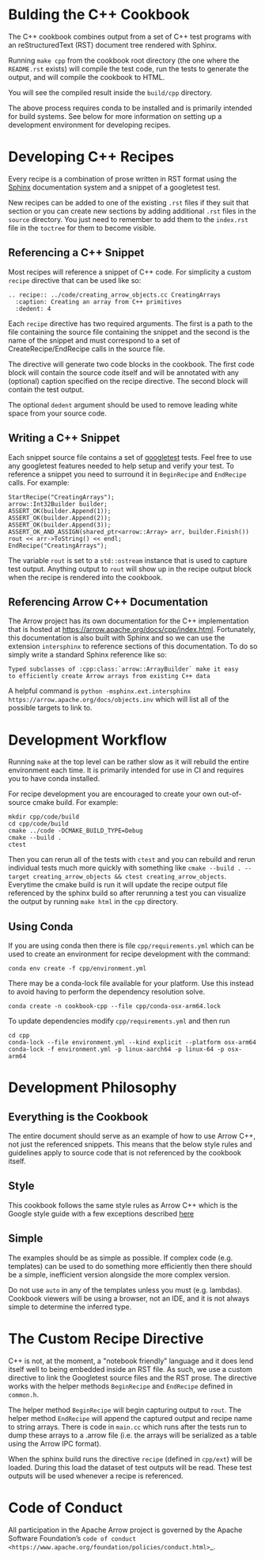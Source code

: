 # Bulding the C++ Cookbook

The C++ cookbook combines output from a set of C++ test programs with
an reStructuredText (RST) document tree rendered with Sphinx.

Running `make cpp` from the cookbook root directory (the one where
the `README.rst` exists) will compile the test code,
run the tests to generate the output, and will compile the cookbook
to HTML.

You will see the compiled result inside the `build/cpp` directory.

The above process requires conda to be installed and is primarily
intended for build systems. See below for more information on setting
up a development environment for developing recipes.

# Developing C++ Recipes

Every recipe is a combination of prose written in RST
format using the [Sphinx](https://www.sphinx-doc.org/) documentation
system and a snippet of a googletest test.

New recipes can be added to one of the existing `.rst` files if
they suit that section or you can create new sections by adding
additional `.rst` files in the `source` directory. You just
need to remember to add them to the `index.rst` file in the
`toctree` for them to become visible.

## Referencing a C++ Snippet

Most recipes will reference a snippet of C++ code. For simplicity
a custom `recipe` directive that can be used like so:

```
.. recipe:: ../code/creating_arrow_objects.cc CreatingArrays
  :caption: Creating an array from C++ primitives
  :dedent: 4
```

Each `recipe` directive has two required arguments. The first is
a path to the file containing the source file containing the snippet
and the second is the name of the snippet and must correspond to a
set of CreateRecipe/EndRecipe calls in the source file.

The directive will generate two code blocks in the cookbook. The first
code block will contain the source code itself and will be annotated
with any (optional) caption specified on the recipe directive. The
second block will contain the test output.

The optional `dedent` argument should be used to remove leading white
space from your source code.

## Writing a C++ Snippet

Each snippet source file contains a set of
[googletest](https://github.com/google/googletest) tests. Feel free to
use any googletest features needed to help setup and verify your test.
To reference a snippet you need to surround it in `BeginRecipe` and
`EndRecipe` calls. For example:

```
StartRecipe("CreatingArrays");
arrow::Int32Builder builder;
ASSERT_OK(builder.Append(1));
ASSERT_OK(builder.Append(2));
ASSERT_OK(builder.Append(3));
ASSERT_OK_AND_ASSIGN(shared_ptr<arrow::Array> arr, builder.Finish())
rout << arr->ToString() << endl;
EndRecipe("CreatingArrays");
```

The variable `rout` is set to a `std::ostream` instance that is used to
capture test output. Anything output to `rout` will show up in the recipe
output block when the recipe is rendered into the cookbook.

## Referencing Arrow C++ Documentation

The Arrow project has its own documentation for the C++ implementation that
is hosted at https://arrow.apache.org/docs/cpp/index.html. Fortunately,
this documentation is also built with Sphinx and so we can use the extension
`intersphinx` to reference sections of this documentation. To do so simply
write a standard Sphinx reference like so:

```
Typed subclasses of :cpp:class:`arrow::ArrayBuilder` make it easy
to efficiently create Arrow arrays from existing C++ data
```

A helpful command is
`python -msphinx.ext.intersphinx https://arrow.apache.org/docs/objects.inv`
which will list all of the possible targets to link to.

# Development Workflow

Running `make` at the top level can be rather slow as it will rebuild the
entire environment each time. It is primarily intended for use in CI and
requires you to have conda installed.

For recipe development you are encouraged to create your own out-of-source
cmake build. For example:

```
mkdir cpp/code/build
cd cpp/code/build
cmake ../code -DCMAKE_BUILD_TYPE=Debug
cmake --build .
ctest
```

Then you can rerun all of the tests with `ctest` and you can rebuild and
rerun individual tests much more quickly with something like
`cmake --build . --target creating_arrow_objects && ctest creating_arrow_objects`.
Everytime the cmake build is run it will update the recipe output file
referenced by the sphinx build so after rerunning a test you can visualize the
output by running `make html` in the `cpp` directory.

## Using Conda

If you are using conda then there is file `cpp/requirements.yml` which can be
used to create an environment for recipe development with the command:

```
conda env create -f cpp/environment.yml
```

There may be a conda-lock file available for your platform. Use this instead to
avoid having to perform the dependency resolution solve.

```
conda create -n cookbook-cpp --file cpp/conda-osx-arm64.lock
```

To update dependencies modify `cpp/requirements.yml` and then run

```
cd cpp
conda-lock --file environment.yml --kind explicit --platform osx-arm64
conda-lock -f environment.yml -p linux-aarch64 -p linux-64 -p osx-arm64
```

# Development Philosophy

## Everything is the Cookbook

The entire document should serve as an example of how to use Arrow C++, not just the
referenced snippets. This means that the below style rules and guidelines apply to
source code that is not referenced by the cookbook itself.

## Style

This cookbook follows the same style rules as Arrow C++ which is the Google style
guide with a few exceptions described
[here](https://arrow.apache.org/docs/developers/cpp/development.html#code-style-linting-and-ci)

## Simple

The examples should be as simple as possible. If complex code (e.g. templates) can be
used to do something more efficiently then there should be a simple, inefficient version
alongside the more complex version.

Do not use `auto` in any of the templates unless you must (e.g. lambdas). Cookbook
viewers will be using a browser, not an IDE, and it is not always simple to determine
the inferred type.

# The Custom Recipe Directive

C++ is not, at the moment, a "notebook friendly" language and it does lend itself well
to being embedded inside an RST file. As such, we use a custom directive to link the
Googletest source files and the RST prose. The directive works with the helper methods
`BeginRecipe` and `EndRecipe` defined in `common.h`.

The helper method `BeginRecipe` will begin capturing output to `rout`. The helper method
`EndRecipe` will append the captured output and recipe name to string arrays. There is code
in `main.cc` which runs after the tests run to dump these arrays to a .arrow file (i.e. the
arrays will be serialized as a table using the Arrow IPC format).

When the sphinx build runs the directive `recipe` (defined in `cpp/ext`) will be loaded.
During this load the dataset of test outputs will be read. These test outputs will be used
whenever a recipe is referenced.

# Code of Conduct

All participation in the Apache Arrow project is governed by the Apache
Software Foundation’s
`code of conduct <https://www.apache.org/foundation/policies/conduct.html>`\_.
